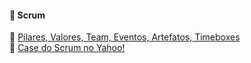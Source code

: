 #### :pencil: Scrum
:closed_book: <td><a href="https://github.com/allandiaspereira/scrum/blob/main/SCRUM.jpg">Pilares, Valores, Team, Eventos, Artefatos, Timeboxes </a></td><br>
:green_book: <td><a href="https://github.com/allandiaspereira/scrum/blob/main/Case%20Scrum%20Yahoo.pdf">Case do Scrum no Yahoo! </a></td>
